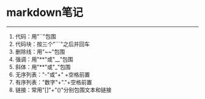 # markdown笔记

---

1. 代码：用"``"包围
2. 代码块：按三个"```"之后并回车
3. 删除线：用"~~"包围
4. 强调：用"**"或"__"包围
5. 斜体：用"**"或"_"包围
6. 无序列表："-"或"+" +空格前置
7. 有序列表："数字"+"."+空格前置
8. 链接：常用"[]"+"()"分别包围文本和链接
